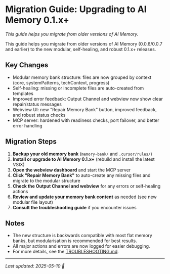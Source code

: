 # Migration Guide: Upgrading to AI Memory 0.1.x+

_This guide helps you migrate from older versions of AI Memory._

This guide helps you migrate from older versions of AI Memory (0.0.6/0.0.7 and earlier) to the new modular, self-healing, and robust 0.1.x+ releases.

## Key Changes

-   Modular memory bank structure: files are now grouped by context (core, systemPatterns, techContext, progress)
-   Self-healing: missing or incomplete files are auto-created from templates
-   Improved error feedback: Output Channel and webview now show clear repair/status messages
-   Webview UI: new "Repair Memory Bank" button, improved feedback, and robust status checks
-   MCP server: hardened with readiness checks, port failover, and better error handling

## Migration Steps

1. **Backup your old memory bank** (`memory-bank/` and `.cursor/rules/`)
2. **Install or upgrade to AI Memory 0.1.x+** (rebuild and install the latest VSIX)
3. **Open the webview dashboard** and start the MCP server
4. **Click "Repair Memory Bank"** to auto-create any missing files and migrate to the modular structure
5. **Check the Output Channel and webview** for any errors or self-healing actions
6. **Review and update your memory bank content** as needed (see new modular file layout)
7. **Consult the troubleshooting guide** if you encounter issues

## Notes

-   The new structure is backwards compatible with most flat memory banks, but modularisation is recommended for best results.
-   All major actions and errors are now logged for easier debugging.
-   For more details, see the [TROUBLESHOOTING.md](./TROUBLESHOOTING.md).

---

_Last updated: 2025-05-10 🐹_
